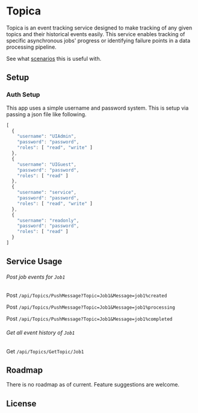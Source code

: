 # Topica

Topica is an event tracking service designed to make tracking of any given topics and their historical events easily.
This service enables tracking of specific asynchronous jobs' progress or identifying failure points in a data processing pipeline.

See what [scenarios](./Scenarios) this is useful with.


## Setup

### Auth Setup
This app uses a simple username and password system. This is setup via passing a json file like following.
```js
[
  {
    "username": "UIAdmin",
    "password": "password",
    "roles": [ "read", "write" ]
  },
  {
    "username": "UIGuest",
    "password": "password",
    "roles": [ "read" ]
  },
  {
    "username": "service",
    "password": "password",
    "roles": [ "read", "write" ]
  },
  {
    "username": "readonly",
    "password": "password",
    "roles": [ "read" ]
  }
]
```

## Service Usage
###### Post job events for `Job1`
Post `/api/Topics/PushMessage?Topic=Job1&Message=job1%created`

Post `/api/Topics/PushMessage?Topic=Job1&Message=job1%processing`

Post `/api/Topics/PushMessage?Topic=Job1&Message=job1%completed`

###### Get all event history of `Job1`

Get `/api/Topics/GetTopic/Job1`

## Roadmap

There is no roadmap as of current. Feature suggestions are welcome. 

## License
